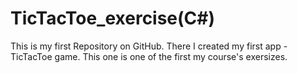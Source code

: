 # TicTacToe_exercise(C#)
This is my first Repository on GitHub. There I created my first app - TicTacToe game. This one is one of the first my course's exersizes.
